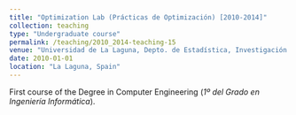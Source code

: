 ```yaml
---
title: "Optimization Lab (Prácticas de Optimización) [2010-2014]"
collection: teaching
type: "Undergraduate course"
permalink: /teaching/2010_2014-teaching-15
venue: "Universidad de La Laguna, Depto. de Estadística, Investigación Operativa y Computación"
date: 2010-01-01
location: "La Laguna, Spain"
---
```

First course of the Degree in Computer Engineering (_1º del Grado en Ingeniería Informática_).